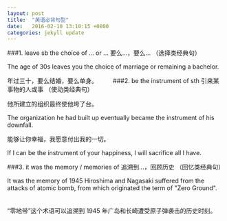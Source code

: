 ```yaml
---
layout: post
title:  "英语必背句型"
date:   2016-02-10 13:10:15 +0800
categories: jekyll update
---
```


###1. leave sb the choice of ... or ... 要么…，要么… 
（选择类经典句）
 
The age of 30s leaves you the choice of marriage or remaining a bachelor. 

年过三十，要么结婚，要么单身。 
　　
###2. be the instrument of sth 引来某事物的人或事
（使动类经典句） 
	
他所建立的组织最终使他垮了台。 

The organization he had built up eventually became the instrument of his downfall. 

能够让你幸福，我愿意付出我的一切。 

If I can be the instrument of your happiness, I will sacrifice all I have. 

###3. it was the memory / memories of 追溯到…，回顾历史
（回忆类经典句）

It was the memory of 1945 Hiroshima and Nagasaki suffered from the attacks of atomic bomb, from which originated the term of "Zero Ground". 
　　

“零地带”这个术语可以追溯到 1945 年广岛和长崎遭受原子弹袭击的历史时刻。 